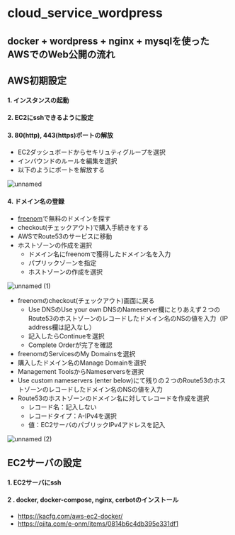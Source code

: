 # cloud_service_wordpress

## docker + wordpress + nginx + mysqlを使ったAWSでのWeb公開の流れ

## AWS初期設定
#### 1. インスタンスの起動

#### 2. EC2にsshできるように設定

#### 3. 80(http), 443(https)ポートの解放
 - EC2ダッシュボードからセキリュティグループを選択
 - インバウンドのルールを編集を選択
 - 以下のようにポートを解放する
   
![unnamed](https://user-images.githubusercontent.com/76994536/228906474-383e708d-4ed4-4090-a612-250a85e485b3.png)

#### 4. ドメイン名の登録
 - [freenom](https://www.freenom.com/ja/index.html)で無料のドメインを探す
 - checkout(チェックアウト)で購入手続きをする
 - AWSでRoute53のサービスに移動
 - ホストゾーンの作成を選択
 	- ドメイン名にfreenomで獲得したドメイン名を入力
 	- パプリックゾーンを指定
 	- ホストゾーンの作成を選択
  
![unnamed (1)](https://user-images.githubusercontent.com/76994536/228906856-4d847238-4f35-4678-b62e-345a69840bd2.png)

 - freenomのcheckout(チェックアウト)画面に戻る
 	- Use DNSのUse your own DNSのNameserver欄にとりあえず２つのRoute53のホストゾーンのレコードしたドメイン名のNSの値を入力（IP address欄は記入なし）
 	- 記入したらContinueを選択
 	- Complete Orderが完了を確認
 - freenomのServicesのMy Domainsを選択
 - 購入したドメイン名のManage Domainを選択
 - Management ToolsからNameserversを選択
 - Use custom nameservers (enter below)にて残りの２つのRoute53のホストゾーンのレコードしたドメイン名のNSの値を入力
 - Route53のホストゾーンのドメイン名に対してレコードを作成を選択
 	- レコード名：記入しない
 	- レコードタイプ：A-IPv4を選択
 	- 値：EC2サーバのパブリックIPv4アドレスを記入
  
![unnamed (2)](https://user-images.githubusercontent.com/76994536/228907005-329c432f-c738-464c-926d-3830dd349144.png)

## EC2サーバの設定

#### 1. EC2サーバにssh
#### 2 . docker, docker-compose, nginx, cerbotのインストール
  - https://kacfg.com/aws-ec2-docker/
  - https://qiita.com/e-onm/items/0814b6c4db395e331df1




